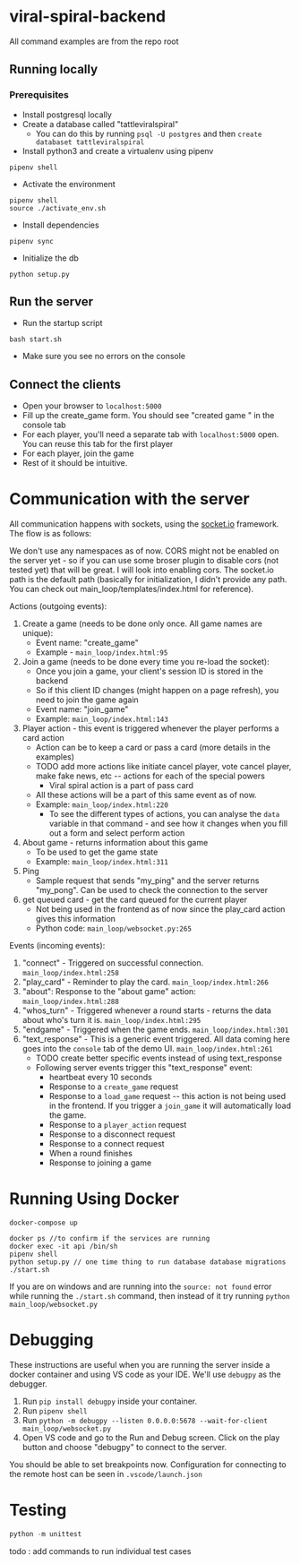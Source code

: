 # viral-spiral-backend

All command examples are from the repo root

## Running locally

### Prerequisites

- Install postgresql locally
- Create a database called "tattleviralspiral"
  - You can do this by running `psql -U postgres` and then `create databaset tattleviralspiral`
- Install python3 and create a virtualenv using pipenv

```
pipenv shell
```

- Activate the environment

```
pipenv shell
source ./activate_env.sh
```

- Install dependencies

```
pipenv sync
```

- Initialize the db

```
python setup.py
```

## Run the server

- Run the startup script

```
bash start.sh
```

- Make sure you see no errors on the console

## Connect the clients

- Open your browser to `localhost:5000`
- Fill up the create_game form. You should see "created game <gamename>" in the
  console tab
- For each player, you'll need a separate tab with `localhost:5000` open. You
  can reuse this tab for the first player
- For each player, join the game
- Rest of it should be intuitive.

# Communication with the server

All communication happens with sockets, using the [socket.io](https://socket.io/) framework. The flow is as follows:

We don't use any namespaces as of now. CORS might not be enabled on the server yet -
so if you can use some broser plugin to disable cors (not tested yet) that will
be great. I will look into enabling cors. The socket.io path is the default
path (basically for initialization, I didn't provide any path. You can check
out main_loop/templates/index.html for reference).

Actions (outgoing events):

1. Create a game (needs to be done only once. All game names are unique):
   - Event name: "create_game"
   - Example - `main_loop/index.html:95`
2. Join a game (needs to be done every time you re-load the socket):
   - Once you join a game, your client's session ID is stored in the backend
   - So if this client ID changes (might happen on a page refresh), you need
     to join the game again
   - Event name: "join_game"
   - Example: `main_loop/index.html:143`
3. Player action - this event is triggered whenever the player performs a card
   action
   - Action can be to keep a card or pass a card (more details in the examples)
   - TODO add more actions like initiate cancel player, vote cancel player,
     make fake news, etc -- actions for each of the special powers
     - Viral spiral action is a part of pass card
   - All these actions will be a part of this same event as of now.
   - Example: `main_loop/index.html:220`
     - To see the different types of actions, you can analyse the `data`
       variable in that command - and see how it changes when you fill out a
       form and select perform action
4. About game - returns information about this game
   - To be used to get the game state
   - Example: `main_loop/index.html:311`
5. Ping
   - Sample request that sends "my_ping" and the server returns "my_pong". Can
     be used to check the connection to the server
6. get queued card - get the card queued for the current player
   - Not being used in the frontend as of now since the play_card action gives
     this information
   - Python code: `main_loop/websocket.py:265`

Events (incoming events):

1. "connect" - Triggered on successful connection. `main_loop/index.html:258`
2. "play_card" - Reminder to play the card. `main_loop/index.html:266`
3. "about": Response to the "about game" action: `main_loop/index.html:288`
4. "whos_turn" - Triggered whenever a round starts - returns the data about
   who's turn it is. `main_loop/index.html:295`
5. "endgame" - Triggered when the game ends. `main_loop/index.html:301`
6. "text_response" - This is a generic event triggered. All data coming here
   goes into the `console` tab of the demo UI. `main_loop/index.html:261`
   - TODO create better specific events instead of using text_response
   - Following server events trigger this "text_response" event:
     - heartbeat every 10 seconds
     - Response to a `create_game` request
     - Response to a `load_game` request -- this action is not being used in
       the frontend. If you trigger a `join_game` it will automatically load
       the game.
     - Response to a `player_action` request
     - Response to a disconnect request
     - Response to a connect request
     - When a round finishes
     - Response to joining a game

# Running Using Docker

```
docker-compose up

docker ps //to confirm if the services are running
docker exec -it api /bin/sh
pipenv shell
python setup.py // one time thing to run database database migrations
./start.sh
```

If you are on windows and are running into the `source: not found` error while running the `./start.sh` command, then instead of it try running `python main_loop/websocket.py`

# Debugging

These instructions are useful when you are running the server inside a docker container and using VS code as your IDE. We'll use `debugpy` as the debugger.

1. Run `pip install debugpy` inside your container.
2. Run `pipenv shell`
3. Run `python -m debugpy --listen 0.0.0.0:5678 --wait-for-client main_loop/websocket.py`
4. Open VS code and go to the Run and Debug screen. Click on the play button and choose "debugpy" to connect to the server.

You should be able to set breakpoints now. Configuration for connecting to the remote host can be seen in `.vscode/launch.json`


# Testing
```python
python -m unittest
```
todo : add commands to run individual test cases